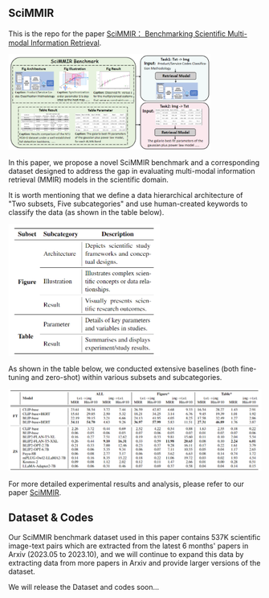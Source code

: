 ## SciMMIR

This is the repo for the paper [SciMMIR： Benchmarking Scientific Multi-modal Information Retrieval]().

<div style="text-align: center;max-width: 80%; height: auto;">    <img src="./imgs/Framework.png" alt="Framework"> </div>

In this paper, we propose a novel SciMMIR benchmark and a corresponding dataset designed to address the gap in evaluating multi-modal information retrieval (MMIR) models in the scientific domain.

It is worth mentioning that we define a data hierarchical architecture of "Two subsets, Five subcategories" and use human-created keywords to classify the data (as shown in the table below).

<div style="text-align: center;max-width: 60%; height: auto;">    <img src="./imgs/data_architecture.png" alt="Data architecture"> </div>

As shown in the table below, we conducted extensive baselines (both fine-tuning and zero-shot) within various subsets and subcategories.

![main_result](./imgs/main_result.png)

For more detailed experimental results and analysis, please refer to our paper [SciMMIR]().

## Dataset & Codes

Our SciMMIR benchmark dataset used in this paper contains 537K scientific image-text pairs which are extracted from the latest 6 months' papers in Arxiv (2023.05 to 2023.10), and we will continue to expand this data by extracting data from more papers in Arxiv and provide larger versions of the dataset.

We will release the Dataset and codes soon...
